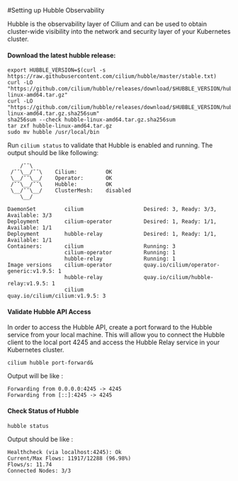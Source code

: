 #Setting up Hubble Observability

Hubble is the observability layer of Cilium and can be used to obtain cluster-wide visibility into the network and security layer of your Kubernetes cluster.

#### Download the latest hubble release:
```
export HUBBLE_VERSION=$(curl -s https://raw.githubusercontent.com/cilium/hubble/master/stable.txt)
curl -LO "https://github.com/cilium/hubble/releases/download/$HUBBLE_VERSION/hubble-linux-amd64.tar.gz"
curl -LO "https://github.com/cilium/hubble/releases/download/$HUBBLE_VERSION/hubble-linux-amd64.tar.gz.sha256sum"
sha256sum --check hubble-linux-amd64.tar.gz.sha256sum
tar zxf hubble-linux-amd64.tar.gz
sudo mv hubble /usr/local/bin
```

Run ```cilium status``` to validate that Hubble is enabled and running. The output should be like following:

```
    /¯¯\
 /¯¯\__/¯¯\    Cilium:         OK
 \__/¯¯\__/    Operator:       OK
 /¯¯\__/¯¯\    Hubble:         OK
 \__/¯¯\__/    ClusterMesh:    disabled
    \__/

DaemonSet         cilium                   Desired: 3, Ready: 3/3, Available: 3/3
Deployment        cilium-operator          Desired: 1, Ready: 1/1, Available: 1/1
Deployment        hubble-relay             Desired: 1, Ready: 1/1, Available: 1/1
Containers:       cilium                   Running: 3
                  cilium-operator          Running: 1
                  hubble-relay             Running: 1
Image versions    cilium-operator          quay.io/cilium/operator-generic:v1.9.5: 1
                  hubble-relay             quay.io/cilium/hubble-relay:v1.9.5: 1
                  cilium                   quay.io/cilium/cilium:v1.9.5: 3
```

#### Validate Hubble API Access

In order to access the Hubble API, create a port forward to the Hubble service from your local machine. This will allow you to connect the Hubble client to the local port 4245 and access the Hubble Relay service in your Kubernetes cluster.

```
cilium hubble port-forward&
```
Output will be like :
```
Forwarding from 0.0.0.0:4245 -> 4245
Forwarding from [::]:4245 -> 4245
```
#### Check Status of Hubble

```
hubble status
```

Output should be like :
```
Healthcheck (via localhost:4245): Ok
Current/Max Flows: 11917/12288 (96.98%)
Flows/s: 11.74
Connected Nodes: 3/3
```
